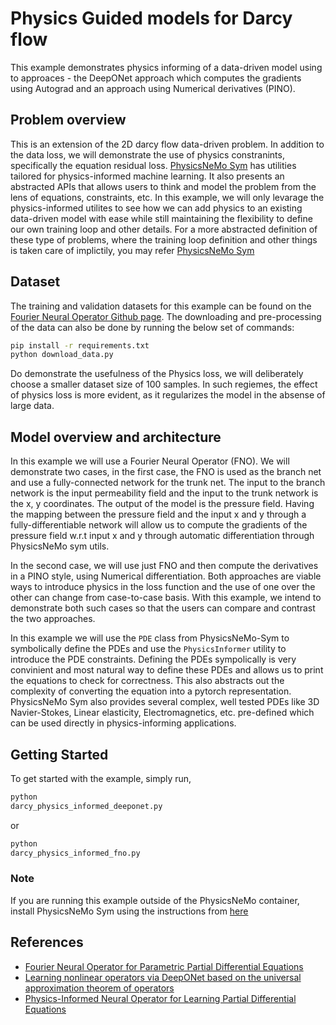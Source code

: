 # Physics Guided models for Darcy flow

This example demonstrates physics informing of a data-driven model using to approaces -
the DeepONet approach which computes the gradients using Autograd and an approach using
Numerical derivatives (PINO).

## Problem overview

This is an extension of the 2D darcy flow data-driven problem. In addition to the
data loss, we will demonstrate the use of physics constranints, specifically
the equation residual loss. [PhysicsNeMo Sym](https://github.com/NVIDIA/physicsnemo-sym)
has utilities tailored for physics-informed machine learning. It also presents an
abstracted APIs that allows users to think and model the problem from the lens of
equations, constraints, etc. In this example, we will only levarage the physics-informed
utilites to see how we can add physics to an existing data-driven model with ease while
still maintaining the flexibility to define our own training loop and other details.
For a more abstracted definition of these type of problems, where the training loop
definition and other things is taken care of implictily, you may refer
[PhysicsNeMo Sym](https://github.com/NVIDIA/physicsnemo-sym)

## Dataset

The training and validation datasets for this example can be found on the [Fourier Neural
Operator Github page](https://github.com/neuraloperator/neuraloperator). The downloading
and pre-processing of the data can also be done by running the below set of commands:

```bash
pip install -r requirements.txt
python download_data.py
```

Do demonstrate the usefulness of the Physics loss, we will deliberately choose a smaller
dataset size of 100 samples. In such regiemes, the effect of physics loss is more
evident, as it regularizes the model in the absense of large data.

## Model overview and architecture

In this example we will use a Fourier Neural Operator (FNO). We will demonstrate two
cases, in the first case, the FNO is used as the branch net and use a fully-connected
network for the trunk net. The input to the branch network is the input permeability
field and the input to the trunk network is the x, y coordinates.
The output of the model is the pressure field. Having the mapping between the pressure field
and the input x and y through a fully-differentiable network will allow us to compute
the gradients of the pressure field w.r.t input x and y through automatic differentiation
through PhysicsNeMo sym utils.

In the second case, we will use just FNO and then compute the derivatives in a PINO style,
using Numerical differentiation. Both approaches are viable ways to introduce physics in
the loss function and the use of one over the other can change from case-to-case basis.
With this example, we intend to demonstrate both such cases so that the users can compare
and contrast the two approaches.

In this example we will use the `PDE` class from PhysicsNeMo-Sym to symbolically define
the PDEs and use the `PhysicsInformer` utility to introduce the PDE
constraints. Defining the PDEs sympolically is very convinient and most natural way to
define these PDEs and allows us to print the equations to check for correctness.
This also abstracts out the
complexity of converting the equation into a pytorch representation. PhysicsNeMo Sym also
provides several complex, well tested PDEs like 3D Navier-Stokes, Linear elasticity,
Electromagnetics, etc. pre-defined which can be used directly in physics-informing
applications.

## Getting Started

To get started with the example, simply run,

```bash
python 
darcy_physics_informed_deeponet.py
```

or

```bash
python 
darcy_physics_informed_fno.py
```

### Note

If you are running this example outside of the PhysicsNeMo container, install
PhysicsNeMo Sym using the instructions from [here](https://github.com/NVIDIA/physicsnemo-sym?tab=readme-ov-file#pypi)

## References

- [Fourier Neural Operator for Parametric Partial Differential Equations](https://arxiv.org/abs/2010.08895)
- [Learning nonlinear operators via DeepONet based on the universal approximation theorem of operators](https://www.nature.com/articles/s42256-021-00302-5)
- [Physics-Informed Neural Operator for Learning Partial Differential Equations](https://arxiv.org/abs/2111.03794)
